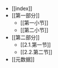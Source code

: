 - [[index]]
- [[第一部分]]
    - [[第一小节]]
    - [[第二小节]]
- [[第二部分]]
    - [[2.1.第一节]]
    - [[2.2.第二节]]
- [[元数据]]